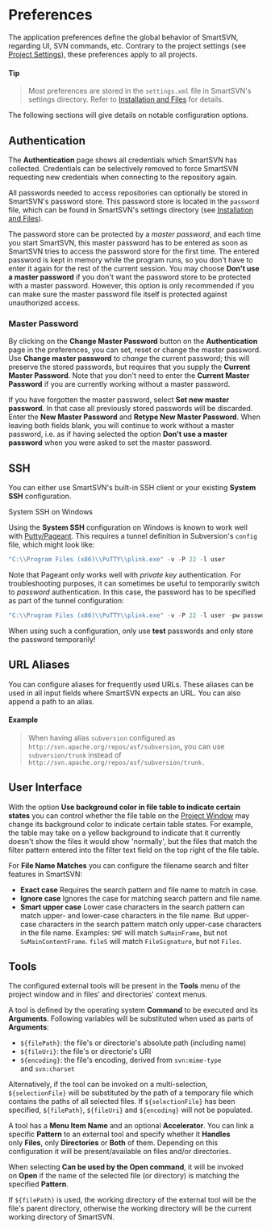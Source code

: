 # Preferences

The application preferences define the global behavior of SmartSVN,
regarding UI, SVN commands, etc. Contrary to the project settings (see
[Project Settings](Project-Settings.md#ProjectSettings-project.settings)),
these preferences apply to all projects.


#### Tip
>
>
>Most preferences are stored in the `settings.xml` file in SmartSVN's
>settings directory. Refer to [Installation and Files](Installation-and-Files.md#InstallationandFiles-installation)
>for details.
>
>

The following sections will give details on notable configuration
options.

## Authentication

The **Authentication** page shows all credentials which SmartSVN has
collected. Credentials can be selectively removed to force SmartSVN
requesting new credentials when connecting to the repository again.

All passwords needed to access repositories can optionally be stored in
SmartSVN's password store. This password store is located in the
`password` file, which can be found in SmartSVN's settings directory
(see [Installation and Files](https://www.syntevo.com/doc/display/SUWIP/Installation+and+Files#InstallationandFiles-installation)).

The password store can be protected by a *master password*, and each
time you start SmartSVN, this master password has to be entered as soon
as SmartSVN tries to access the password store for the first time. The
entered password is kept in memory while the program runs, so you don't
have to enter it again for the rest of the current session. You may
choose **Don't use a master password** if you don't want the password
store to be protected with a master password. However, this option is
only recommended if you can make sure the master password file itself is
protected against unauthorized access.

### Master Password

By clicking on the **Change Master Password** button on the
**Authentication** page in the preferences, you can set, reset or change
the master password. Use **Change master password** to *change* the
current password; this will preserve the stored passwords, but requires
that you supply the **Current Master Password**. Note that you don't
need to enter the **Current Master Password** if you are currently
working without a master password.

If you have forgotten the master password, select **Set new master
password**. In that case all previously stored passwords will be
discarded. Enter the **New Master Password** and **Retype New Master
Password**. When leaving both fields blank, you will continue to work
without a master password, i.e. as if having selected the option **Don't
use a master password** when you were asked to set the master password.

## SSH

You can either use SmartSVN's built-in SSH client or your existing
**System SSH** configuration.


System SSH on Windows


Using the **System SSH** configuration on Windows is known to work well
with [Putty/Pageant](https://www.putty.org/). This requires a tunnel
definition in Subversion's `config` file, which might look like:



``` java
"C:\\Program Files (x86)\\PuTTY\\plink.exe" -v -P 22 -l user
```



Note that Pageant only works well with *private key* authentication. For
troubleshooting purposes, it can sometimes be useful to temporarily
switch to *password* authentication. In this case, the password has to
be specified as part of the tunnel configuration:



``` java
"C:\\Program Files (x86)\\PuTTY\\plink.exe" -v -P 22 -l user -pw passwd
```





When using such a configuration, only use **test** passwords and only
store the password temporarily!





  

## URL Aliases

You can configure aliases for frequently used URLs. These aliases can be
used in all input fields where SmartSVN expects an URL. You can also
append a path to an alias.



#### Example
>
>When having alias `subversion` configured as
>`http://svn.apache.org/repos/asf/subversion`[,](http://svn.apache.org/repos/asf/subversion)
>you can use `subversion/trunk` instead of
>`http://svn.apache.org/repos/asf/subversion/trunk.`
>
>

## User Interface


With the option **Use background color in file table to indicate certain
states** you can control whether the file table on the [Project Window](https://www.syntevo.com/doc/display/SUWIP/Project+Window#ProjectWindow-project-window)
may change its background color to indicate certain table states. For
example, the table may take on a yellow background to indicate that it
currently doesn't show the files it would show 'normally', but the files
that match the filter pattern entered into the filter text field on the
top right of the file table.

For **File Name Matches** you can configure the filename search and
filter features in SmartSVN:

-   **Exact case** Requires the search pattern and file name to match in
    case.
-   **Ignore case** Ignores the case for matching search pattern and
    file name.
-   **Smart upper case** Lower case characters in the search pattern can
    match upper- and lower-case characters in the file name. But
    upper-case characters in the search pattern match only upper-case
    characters in the file name. Examples: `SMF` will match
    `SuMainFrame`, but not `SuMainContentFrame`. `fileS` will match
    `FileSignature`, but not `Files`.

## Tools


The configured external tools will be present in the **Tools** menu of
the project window and in files' and directories' context menus.

A tool is defined by the operating system **Command** to be executed and
its **Arguments**. Following variables will be substituted when used as
parts of **Arguments**:

-   `${filePath}`: the file's or directorie's absolute path (including
    name)
-   `${fileUri}`: the file's or directorie's URI
-   `${encoding}`: the file's encoding, derived from `svn:mime-type`
    and `svn:charset`

Alternatively, if the tool can be invoked on a multi-selection,
`${selectionFile}` will be substituted by the path of a temporary file
which contains the paths of all selected files. If `${selectionFile}`
has been specified, `${filePath}`, `${fileUri}` and `${encoding}` will
not be populated.

A tool has a **Menu Item Name** and an optional **Accelerator**. You can
link a specific **Pattern** to an external tool and specify whether
it **Handles** only **Files**, only **Directories** or **Both** of them.
Depending on this configuration it will be present/available on files
and/or directories.

When selecting **Can be used by the Open command**, it will be invoked
on **Open** if the name of the selected file (or directory) is matching
the specified **Pattern**.

If `${filePath}` is used, the working directory of the external tool
will be the file's parent directory, otherwise the working directory
will be the current working directory of SmartSVN.

  


